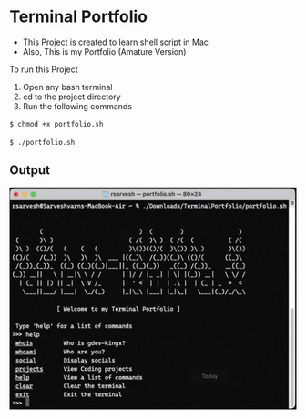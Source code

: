 # Terminal Portfolio

- This Project is created to learn shell script in Mac
- Also, This is my Portfolio (Amature Version)

To run this Project
1. Open any bash terminal
2. cd to the project directory
3. Run the following commands

```
$ chmod +x portfolio.sh

$ ./portfolio.sh
```

## Output
[![video](./Output.png)](./Output.mp4)
